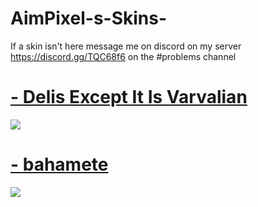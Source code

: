 # AimPixel-s-Skins-
If a skin isn't here message me on discord on my server https://discord.gg/TQC68f6 on the #problems channel
# [- Delis Except It Is Varvalian](https://mizaruyea.s-ul.eu/5lSwk7ay)
![](https://i.imgur.com/Qjui0jh.jpg)

# [ - bahamete](https://mizaruyea.s-ul.eu/MMibaXLM)
![](https://i.imgur.com/cLK4oc0.jpg)
